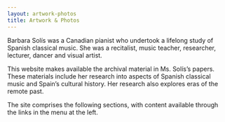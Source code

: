 ```yaml
---
layout: artwork-photos
title: Artwork & Photos
---
```


Barbara Solís was a Canadian pianist who undertook a lifelong study of Spanish classical music. She was a recitalist, music teacher, researcher, lecturer, dancer and visual artist.

This website makes available the archival material in Ms. Solís’s papers. These materials include her research into aspects of Spanish classical music and Spain’s cultural history. Her research also explores eras of the remote past.

The site comprises the following sections, with content available through the links in the menu at the left.

